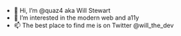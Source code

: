 - 👋 Hi, I’m @quaz4 aka Will Stewart
- 👀 I’m interested in the modern web and a11y
- 📫 The best place to find me is on Twitter @will_the_dev
<!---- 🌱 I’m currently learning AWS, Terraform and .NET --->
<!---
quaz4/quaz4 is a ✨ special ✨ repository because its `README.md` (this file) appears on your GitHub profile.
You can click the Preview link to take a look at your changes.
--->

